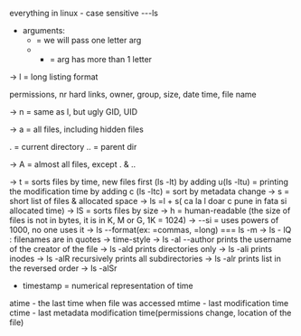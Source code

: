 everything in linux - case sensitive
---ls

* arguments:
    - = we will pass one letter arg
    - - = arg has more than 1 letter

-> l = long listing format

permissions, nr hard links, owner, group, size, date time, file name

-> n = same as l, but ugly GID, UID


-> a = all files, including hidden files

. = current directory
.. = parent dir

-> A = almost all files, except . & ..

-> t = sorts files by time, new files first (ls -lt)
    by adding u(ls  -ltu) = printing the modification time
    by adding c (ls -ltc) = sort by metadata change
-> s = short list of files & allocated space
-> ls =l + s( ca la l doar c pune in fata si allocated time)
-> lS = sorts files by size
-> h = human-readable (the size of files is not in bytes, it is in K, M or G, 1K = 1024)
-> --si = uses powers of 1000, no one uses it
-> ls --format(ex: =commas, =long)  === ls -m
-> ls - lQ : filenames are in quotes
-> time-style
-> ls -al --author prints the username of the creator of the file
-> ls -ald prints directories only
-> ls -ali prints inodes 
-> ls -alR recursively prints all subdirectories
-> ls -alr prints list in the reversed order
-> ls -alSr

* timestamp = numerical representation of time

atime - the last time when file was accessed
mtime - last modification time 
ctime - last metadata modification time(permissions change, location of the file)



